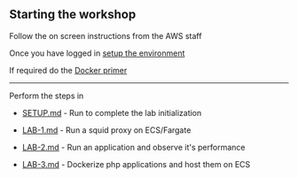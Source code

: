## Starting the workshop

Follow the on screen instructions from the AWS staff

Once you have logged in [setup the environment](https://catalog.workshops.aws/containers/en-US/setup)

If required do the [Docker primer](https://catalog.workshops.aws/containers/en-US/contdock) 

-----

Perform the steps in

* [SETUP.md](https://github.com/awsandy/ecs-squid/blob/main/SETUP.md) - Run to complete the lab initialization

* [LAB-1.md](https://github.com/awsandy/ecs-squid/blob/main/LAB-1.md) - Run a squid proxy on ECS/Fargate

* [LAB-2.md](https://github.com/awsandy/ecs-squid/blob/main/LAB-2.md) - Run an application and observe it's performance

* [LAB-3.md](https://github.com/awsandy/ecs-squid/blob/main/LAB-3.md) - Dockerize php applications and host them on ECS




